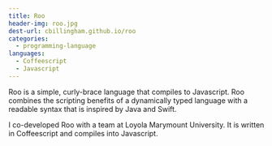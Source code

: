 ```yaml
---
title: Roo
header-img: roo.jpg
dest-url: cbillingham.github.io/roo
categories:
  - programming-language
languages:
  - Coffeescript
  - Javascript
---
```

Roo is a simple, curly-brace language that compiles to Javascript. Roo combines
the scripting benefits of a dynamically typed language with a readable syntax that is inspired
by Java and Swift.

I co-developed Roo with a team at Loyola Marymount University.
It is written in Coffeescript and compiles into Javascript.